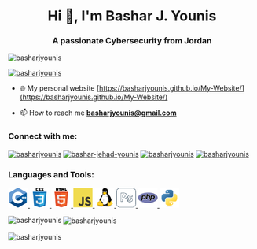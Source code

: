 <h1 align="center">Hi 👋, I'm Bashar J. Younis</h1>
<h3 align="center">A passionate Cybersecurity from Jordan</h3>

<p align="left"> <img src="https://komarev.com/ghpvc/?username=basharjyounis&label=Profile%20views&color=0e75b6&style=flat" alt="basharjyounis" /> </p>

<p align="left"> <a href="https://github.com/ryo-ma/github-profile-trophy"><img src="https://github-profile-trophy.vercel.app/?username=basharjyounis" alt="basharjyounis" /></a> </p>

- 🌐 My personal website [https://basharjyounis.github.io/My-Website/](https://basharjyounis.github.io/My-Website/)

- 📫 How to reach me **basharjyounis@gmail.com**

<h3 align="left">Connect with me:</h3>
<p align="left">
<a href="https://twitter.com/basharjyounis" target="blank"><img align="center" src="https://raw.githubusercontent.com/rahuldkjain/github-profile-readme-generator/master/src/images/icons/Social/twitter.svg" alt="basharjyounis" height="30" width="40" /></a>
<a href="https://linkedin.com/in/bashar-jehad-younis" target="blank"><img align="center" src="https://raw.githubusercontent.com/rahuldkjain/github-profile-readme-generator/master/src/images/icons/Social/linked-in-alt.svg" alt="bashar-jehad-younis" height="30" width="40" /></a>
<a href="https://fb.com/basharjyounis" target="blank"><img align="center" src="https://raw.githubusercontent.com/rahuldkjain/github-profile-readme-generator/master/src/images/icons/Social/facebook.svg" alt="basharjyounis" height="30" width="40" /></a>
<a href="https://instagram.com/basharjyounis" target="blank"><img align="center" src="https://raw.githubusercontent.com/rahuldkjain/github-profile-readme-generator/master/src/images/icons/Social/instagram.svg" alt="basharjyounis" height="30" width="40" /></a>
</p>

<h3 align="left">Languages and Tools:</h3>
<p align="left"> <a href="https://www.w3schools.com/cpp/" target="_blank" rel="noreferrer"> <img src="https://raw.githubusercontent.com/devicons/devicon/master/icons/cplusplus/cplusplus-original.svg" alt="cplusplus" width="40" height="40"/> </a> <a href="https://www.w3schools.com/css/" target="_blank" rel="noreferrer"> <img src="https://raw.githubusercontent.com/devicons/devicon/master/icons/css3/css3-original-wordmark.svg" alt="css3" width="40" height="40"/> </a> <a href="https://www.w3.org/html/" target="_blank" rel="noreferrer"> <img src="https://raw.githubusercontent.com/devicons/devicon/master/icons/html5/html5-original-wordmark.svg" alt="html5" width="40" height="40"/> </a> <a href="https://developer.mozilla.org/en-US/docs/Web/JavaScript" target="_blank" rel="noreferrer"> <img src="https://raw.githubusercontent.com/devicons/devicon/master/icons/javascript/javascript-original.svg" alt="javascript" width="40" height="40"/> </a> <a href="https://www.linux.org/" target="_blank" rel="noreferrer"> <img src="https://raw.githubusercontent.com/devicons/devicon/master/icons/linux/linux-original.svg" alt="linux" width="40" height="40"/> </a> <a href="https://www.photoshop.com/en" target="_blank" rel="noreferrer"> <img src="https://raw.githubusercontent.com/devicons/devicon/master/icons/photoshop/photoshop-line.svg" alt="photoshop" width="40" height="40"/> </a> <a href="https://www.php.net" target="_blank" rel="noreferrer"> <img src="https://raw.githubusercontent.com/devicons/devicon/master/icons/php/php-original.svg" alt="php" width="40" height="40"/> </a> <a href="https://www.python.org" target="_blank" rel="noreferrer"> <img src="https://raw.githubusercontent.com/devicons/devicon/master/icons/python/python-original.svg" alt="python" width="40" height="40"/> </a> </p>

<p><img align="left" src="https://github-readme-stats.vercel.app/api/top-langs?username=basharjyounis&show_icons=true&locale=en&layout=compact" alt="basharjyounis" /></p>

<p>&nbsp;<img align="center" src="https://github-readme-stats.vercel.app/api?username=basharjyounis&show_icons=true&locale=en" alt="basharjyounis" /></p>

<p><img align="center" src="https://github-readme-streak-stats.herokuapp.com/?user=basharjyounis&" alt="basharjyounis" /></p>
